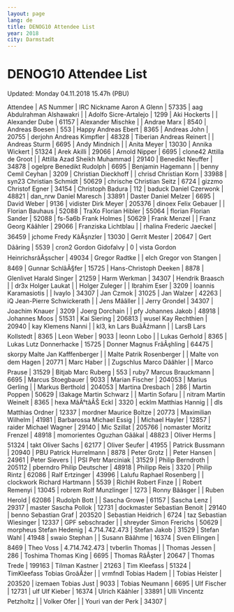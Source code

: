 ```yaml
---
layout: page
lang: de
title: DENOG10 Attendee List
year: 2018
city: Darmstadt
---
```


# DENOG10 Attendee List

Updated: Monday 04.11.2018 15.47h (PBU)

Attendee | AS Nummer | IRC Nickname
Aaron A Glenn | 57335 | aag
Abdulrahman Alshawakri |  | 
Adolfo Sicre-Artalejo | 1299 | 
Aki Hockerts |  | 
Alexander Dube | 61157 | 
Alexander Mischke |  | 
Andrae Marx | 8540 | 
Andreas Boesen | 553 | Happy
Andreas Ebert | 8365 | 
Andreas John | 20755 | derjohn
Andreas Kimpfler | 48328 | Tiberian
Andreas Reinert |  | 
Andreas Sturm | 6695 | 
Andy Mindnich |  | 
Anita Meyer | 13030 | 
Annika Wickert | 51324 | 
Arek Akilli | 29066 | 
Arnold Nipper | 6695 | clone42
Attilla de Groot |  | Attilla
Azad Sheikh Muhammad | 29140 | 
Benedikt Neuffer | 34878 | ogelpre
Benedikt Rudolph | 6695 | 
Benjamin Hagemann |  | benny
Cemil Ceyhan | 3209 | 
Christian Dieckhoff |  | chrisd
Christian Korn | 33988 | syn23
Christian Schmidt | 50629 | chrische
Christian Seitz | 6724 | gizzmo
Christof Egner | 34154 | 
Christoph Badura | 112 | baduck
Daniel Czerwonk | 48821 | dan_nrw
Daniel Maresch | 33891 | Daster
Daniel Melzer | 6695 | 
David Weber | 9136 | vidister
Dirk Meyer | 205376 | dinoex
Felix Gebauer |  | 
Florian Bauhaus | 52088 | TraXo
Florian Hibler | 55064 | florian
Florian Sander | 52088 | fs-5a6b
Frank Holmes | 50629 | 
Frank Menzel |  | 
Franz Georg Kââhler | 29066 | 
Franziska Lichtblau |  | rhalina
Frederic Jaeckel | 36459 | jchome
Fredy KâÂşnzler | 13030 | 
Gerrit Mester | 20647 | 
Gert Dââring | 5539 | cron2
Gordon Gidofalvy | 0 | vista
Gordon HeinrichsrâÂşscher | 49034 | 
Gregor Radtke |  | elch
Gregor von Stangen | 8469 | 
Gunnar SchlâÂ§fer | 15725 | 
Hans-Christoph Deeken | 8878 | Glenlivet
Harald Singer | 21259 | 
Harm Werkman | 34307 | 
Hendrik Braasch |  | dr3x
Holger Laukat |  | 
Holger Zuleger |  | 
Ibrahim Eser | 3209 | 
Ioannis Karamasiotis |  | 
Ivaylo | 34307 | 
Jan Czmok | 31025 | 
Jan Walzer | 42263 | iQ
Jean-Pierre Schwickerath |  | 
Jens Mââller |  | 
Jerry Grondel | 34307 | 
Joachim Knauer | 3209 | 
Joerg Dorchain |  | pfy
Johannes Jakob | 48918 | 
Johannes Moos | 51531 | 
Kai Siering | 206813 | wusel
Kay Rechthien | 20940 | kay
Klemens Nanni |  | kl3, kn
Lars BuâĂźmann |  | LarsB
Lars Kollstedt | 8365 | 
Leon Weber | 9033 | leonn
Lobo |  | 
Lukas Gerhold | 8365 | Lukas
Lutz Donnerhacke | 15725 | Donner
Magnus FrâÂşhling | 64475 | skorpy
Malte Jan Kafffenberger |  | 
Malte Patrik Rosenberger |  | 
Malte von dem Hagen | 20771 | 
Marc Haber |  | Zugschlus
Marco Dââhler |  | 
Marco Prause | 31529 | Bitjab
Marc Ruberg | 553 | ruby7
Marcus Brauckmann | 6695 | 
Marcus Stoegbauer | 9033 | 
Marian Fischer | 204053 | 
Marius Gerling |  | 
Markus Berthold | 204053 | 
Martina Dresbach | 286 | 
Martin Poppen | 50629 | l3akage
Martin Schwarz |  | 
Martin Sofaru |  | nitram
Martin Weinelt | 8365 | hexa
MâÂ°tâÂŠ Eckl | 3320 | ecklm
Matthias Hannig |  | dls
Matthias Ordner | 12337 | mordner
Maurice Boltze | 20773 | 
Maximilian Wilhelm | 41981 | Barbarossa
Michael Essig |  | 
Michael Hayler | 12857 | raider
Michael Wagner | 29140 | 
Mic Szillat | 205766 | nomaster
Moritz Frenzel | 48918 | momorientes
Oguzhan Gââkal | 48823 | 
Oliver Herms | 51324 | takt
Oliver Sachs | 62177 | 
Oliver Seufer | 41955 | 
Patrick Bussmann | 20940 | PBU
Patrick Hurrelmann | 8878 | 
Peter Grotz |  | 
Peter Hansen | 24961 | 
Peter Sievers |  | PSI
Petr Marciniak | 31529 | 
Philip Berndroth | 205112 | pberndro
Philip Deutscher | 48918 | 
Philipp Reis | 3320 | 
Philip Rintz | 62086 | 
Ralf Ertzinger | 43996 | Lalufu
Raphael Rosenberg |  | clockwork
Richard Hartmann | 5539 | RichiH
Robert Finze |  | 
Robert Remenyi | 13045 | robrem
Rolf Munzlinger | 1273 | 
Ronny Bââsger |  | 
Ruben Herold | 62086 | 
Rudolph Bott |  | 
Sascha Growe | 61157 | 
Sascha Lenz | 29317 | master
Sascha Pollok | 12731 | dockmaster
Sebastian Benoit | 29140 | benno
Sebastian Graf | 203520 | 
Sebastian Heidrich | 6724 | taz
Sebastian Wiesinger | 12337 | GPF
sebschrader |  | shreyder
Simon Frerichs | 50629 | morpheus
Stefan Hedenig | 4.714.742.473 | 
Stefan Jakob | 31529 | 
Stefan Wahl | 41948 | swaio
Stephan |  | 
Susann Bââhme | 16374 | 
Sven Ellingen | 8469 | 
Theo Voss | 4.714.742.473 | tvberlin
Thomas |  | 
Thomas Jessen | 286 | Toshima
Thomas King | 6695 | 
Thomas RâÂşter | 20647 | 
Thomas Trede | 199163 | 
Tilman Kastner | 21263 | 
Tim Kleefass | 51324 | TimKleefass
Tobias GroâĂźer |  | vrmfndl
Tobias Hadem |  | 
Tobias Heister | 203520 | izemaen
Tobias Just | 9033 | 
Tobias Neumann | 6695 | 
Ulf Fischer | 12731 | ulf
Ulf Kieber | 16374 | 
Ulrich Kââhler | 33891 | Ulli
Vincentz Petzholtz |  | 
Volker Ofer |  | 
Youri van der Perk | 34307 | 
